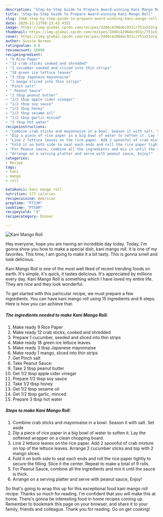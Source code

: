 ```yaml
---
description: "Step-by-Step Guide to Prepare Award-winning Kani Mango Roll"
title: "Step-by-Step Guide to Prepare Award-winning Kani Mango Roll"
slug: 2466-step-by-step-guide-to-prepare-award-winning-kani-mango-roll
date: 2020-12-11T08:23:43.435Z
image: https://img-global.cpcdn.com/recipes/2d46c4296dec931c/751x532cq70/kani-mango-roll-recipe-main-photo.jpg
thumbnail: https://img-global.cpcdn.com/recipes/2d46c4296dec931c/751x532cq70/kani-mango-roll-recipe-main-photo.jpg
cover: https://img-global.cpcdn.com/recipes/2d46c4296dec931c/751x532cq70/kani-mango-roll-recipe-main-photo.jpg
author: Gussie Norman
ratingvalue: 4.8
reviewcount: 16090
recipeingredient:
- "9 Rice Paper"
- "12 crab sticks cooked and shredded"
- "1 cucumber seeded and sliced into thin strips"
- "18 green ice lettuce leaves"
- "3 tbsp Japanese mayonnaise"
- "1 mango sliced into thin strips"
- "Pinch salt"
- " Peanut Sauce"
- "2 tbsp peanut butter"
- "1/2 tbsp apple cider vinegar"
- "1/2 tbsp soy sauce"
- "1/2 tbsp honey"
- "1/2 tbsp sesame oil"
- "1/2 tbsp garlic minced"
- "3 tbsp hot water"
recipeinstructions:
- "Combine crab sticks and mayonnaise in a bowl. Season it with salt. Set aside"
- "Dip a piece of rice paper in a big bowl of water to soften it. Lay the softened wrapper on a clean chopping board."
- "Line 2 lettuce leaves on the rice paper. Add 2 spoonful of crab mixture on top of the lettuce leaves. Arrange 2 cucumber sticks and top with 2 mango slices."
- "Fold it on both side to seal each ends and roll the rice paper tightly to secure the filling. Slice it the center. Repeat to make a total of 9 rolls."
- "For Peanut Sauce, combine all the ingredients and mix it until the sauce is thick."
- "Arrange on a serving platter and serve with peanut sauce, Enjoy!"
categories:
- Recipe
tags:
- kani
- mango
- roll

katakunci: kani mango roll 
nutrition: 177 calories
recipecuisine: American
preptime: "PT13M"
cooktime: "PT58M"
recipeyield: "3"
recipecategory: Dinner

---
```



![Kani Mango Roll](https://img-global.cpcdn.com/recipes/2d46c4296dec931c/751x532cq70/kani-mango-roll-recipe-main-photo.jpg)

Hey everyone, hope you are having an incredible day today. Today, I'm gonna show you how to make a special dish, kani mango roll. It is one of my favorites. This time, I am going to make it a bit tasty. This is gonna smell and look delicious.

Kani Mango Roll is one of the most well liked of recent trending foods on earth. It's simple, it's quick, it tastes delicious. It's appreciated by millions every day. Kani Mango Roll is something which I have loved my entire life. They are nice and they look wonderful.




To get started with this particular recipe, we must prepare a few ingredients. You can have kani mango roll using 15 ingredients and 6 steps. Here is how you can achieve that.

<!--inarticleads1-->

##### The ingredients needed to make Kani Mango Roll:

1. Make ready 9 Rice Paper
1. Make ready 12 crab sticks, cooked and shredded
1. Prepare 1 cucumber, seeded and sliced into thin strips
1. Make ready 18 green ice lettuce leaves
1. Make ready 3 tbsp Japanese mayonnaise
1. Make ready 1 mango, sliced into thin strips
1. Get Pinch salt
1. Take  Peanut Sauce:
1. Take 2 tbsp peanut butter
1. Get 1/2 tbsp apple cider vinegar
1. Prepare 1/2 tbsp soy sauce
1. Take 1/2 tbsp honey
1. Get 1/2 tbsp sesame oil
1. Get 1/2 tbsp garlic, minced
1. Prepare 3 tbsp hot water




<!--inarticleads2-->

##### Steps to make Kani Mango Roll:

1. Combine crab sticks and mayonnaise in a bowl. Season it with salt. Set aside
1. Dip a piece of rice paper in a big bowl of water to soften it. Lay the softened wrapper on a clean chopping board.
1. Line 2 lettuce leaves on the rice paper. Add 2 spoonful of crab mixture on top of the lettuce leaves. Arrange 2 cucumber sticks and top with 2 mango slices.
1. Fold it on both side to seal each ends and roll the rice paper tightly to secure the filling. Slice it the center. Repeat to make a total of 9 rolls.
1. For Peanut Sauce, combine all the ingredients and mix it until the sauce is thick.
1. Arrange on a serving platter and serve with peanut sauce, Enjoy!




So that's going to wrap this up for this exceptional food kani mango roll recipe. Thanks so much for reading. I'm confident that you will make this at home. There's gonna be interesting food in home recipes coming up. Remember to bookmark this page on your browser, and share it to your family, friends and colleague. Thank you for reading. Go on get cooking!
